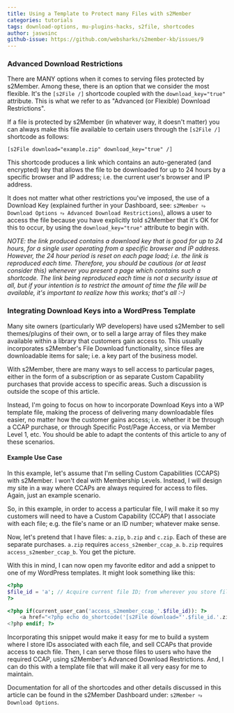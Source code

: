```yaml
---
title: Using a Template to Protect many Files with s2Member
categories: tutorials
tags: download-options, mu-plugins-hacks, s2file, shortcodes
author: jaswsinc
github-issue: https://github.com/websharks/s2member-kb/issues/9
---
```


### Advanced Download Restrictions

There are MANY options when it comes to serving files protected by s2Member. Among these, there is an option that we consider the most flexible. It's the `[s2File /]` shortcode coupled with the `download_key="true"` attribute. This is what we refer to as "Advanced (or Flexible) Download Restrictions".

If a file is protected by s2Member (in whatever way, it doesn't matter) you can always make this file available to certain users through the `[s2File /]` shortcode as follows:

```text
[s2File download="example.zip" download_key="true" /]
```

This shortcode produces a link which contains an auto-generated (and encrypted) key that allows the file to be downloaded for up to 24 hours by a specific browser and IP address; i.e. the current user's browser and IP address.

It does not matter what other restrictions you've imposed, the use of a Download Key (explained further in your Dashboard, see: `s2Member ⥱ Download Options ⥱ Advanced Download Restrictions`), allows a user to access the file because you have explicitly told s2Member that it's OK for this to occur, by using the `download_key="true"` attribute to begin with.

_NOTE: the link produced contains a download key that is good for up to 24  hours, for a single user operating from a specific browser and IP address. However, the 24 hour period is reset on each page load; i.e. the link is reproduced each time. Therefore, you should be cautious (or at least consider this) whenever you present a page which contains such a shortcode. The link being reproduced each time is not a security issue at all, but if your intention is to restrict the amount of time the file will be available, it's important to realize how this works; that's all :-)_

### Integrating Download Keys into a WordPress Template

Many site owners (particularly WP developers) have used s2Member to sell themes/plugins of their own, or to sell a large array of files they make available within a library that customers gain access to. This usually incorporates s2Member's File Download functionality, since files are downloadable items for sale; i.e. a key part of the business model.

With s2Member, there are many ways to sell access to particular pages, either in the form of a subscription or as separate Custom Capability purchases that provide access to specific areas. Such a discussion is outside the scope of this article.

Instead, I'm going to focus on how to incorporate Download Keys into a WP template file, making the process of delivering many downloadable files easier, no matter how the customer gains access; i.e. whether it be through a CCAP purchase, or through Specific Post/Page Access, or via Member Level 1, etc. You should be able to adapt the contents of this article to any of these scenarios.

#### Example Use Case

In this example, let's assume that I'm selling Custom Capabilities (CCAPS) with s2Member. I won't deal with Membership Levels. Instead, I will design my site in a way where CCAPs are always required for access to files. Again, just an example scenario.

So, in this example, in order to access a particular file, I will make it so my customers will need to have a Custom Capability (CCAP) that I associate with each file; e.g. the file's name or an ID number; whatever make sense.

Now, let's pretend that I have files: `a.zip`, `b.zip` and `c.zip`. Each of these are separate purchases. `a.zip` requires `access_s2member_ccap_a`. `b.zip` requires `access_s2member_ccap_b`. You get the picture.

With this in mind, I can now open my favorite editor and add a snippet to one of my WordPress templates. It might look something like this:

```php
<?php
$file_id = 'a'; // Acquire current file ID; from wherever you store file IDs.
?>

<?php if(current_user_can('access_s2member_ccap_'.$file_id)): ?>
    <a href="<?php echo do_shortcode('[s2File download="'.$file_id.'.zip" download_key="true" /]'); ?>">click here to download</a>
<?php endif; ?>
```

Incorporating this snippet would make it easy for me to build a system where I store IDs associated with each file, and sell CCAPs that provide access to each file. Then, I can serve those files to users who have the required CCAP, using s2Member's Advanced Download Restrictions. And, I can do this with a template file that will make it all very easy for me to maintain.

Documentation for all of the shortcodes and other details discussed in this article can be found in the s2Member Dashboard under: `s2Member ⥱ Download Options`.